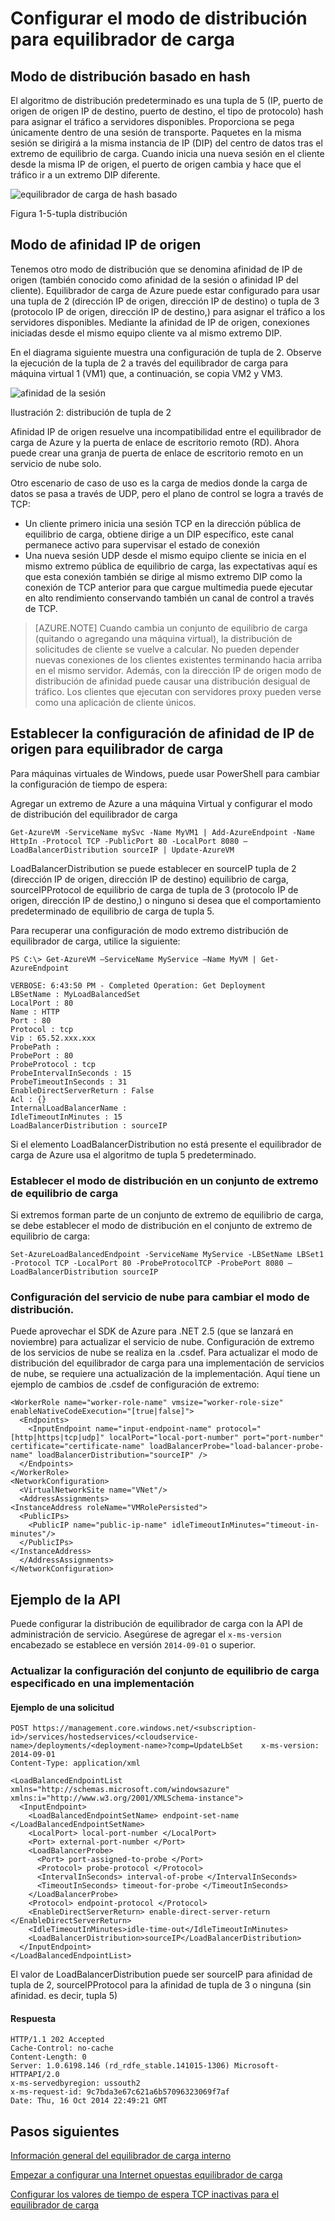 <properties
   pageTitle="Configurar el modo de distribución del equilibrador de carga | Microsoft Azure"
   description="Cómo configurar el modo de distribución de equilibrador de carga de Azure para admitir afinidad IP de origen"
   services="load-balancer"
   documentationCenter="na"
   authors="sdwheeler"
   manager="carmonm"
   editor="tysonn" />
<tags
   ms.service="load-balancer"
   ms.devlang="na"
   ms.topic="article"
   ms.tgt_pltfrm="na"
   ms.workload="infrastructure-services"
   ms.date="10/24/2016"
   ms.author="sewhee" />


# <a name="configure-the-distribution-mode-for-load-balancer"></a>Configurar el modo de distribución para equilibrador de carga

## <a name="hash-based-distribution-mode"></a>Modo de distribución basado en hash

El algoritmo de distribución predeterminado es una tupla de 5 (IP, puerto de origen de origen IP de destino, puerto de destino, el tipo de protocolo) hash para asignar el tráfico a servidores disponibles. Proporciona se pega únicamente dentro de una sesión de transporte. Paquetes en la misma sesión se dirigirá a la misma instancia de IP (DIP) del centro de datos tras el extremo de equilibrio de carga. Cuando inicia una nueva sesión en el cliente desde la misma IP de origen, el puerto de origen cambia y hace que el tráfico ir a un extremo DIP diferente.

![equilibrador de carga de hash basado](./media/load-balancer-distribution-mode/load-balancer-distribution.png)

Figura 1-5-tupla distribución

## <a name="source-ip-affinity-mode"></a>Modo de afinidad IP de origen

Tenemos otro modo de distribución que se denomina afinidad de IP de origen (también conocido como afinidad de la sesión o afinidad IP del cliente). Equilibrador de carga de Azure puede estar configurado para usar una tupla de 2 (dirección IP de origen, dirección IP de destino) o tupla de 3 (protocolo IP de origen, dirección IP de destino,) para asignar el tráfico a los servidores disponibles. Mediante la afinidad de IP de origen, conexiones iniciadas desde el mismo equipo cliente va al mismo extremo DIP.

En el diagrama siguiente muestra una configuración de tupla de 2. Observe la ejecución de la tupla de 2 a través del equilibrador de carga para máquina virtual 1 (VM1) que, a continuación, se copia VM2 y VM3.

![afinidad de la sesión](./media/load-balancer-distribution-mode/load-balancer-session-affinity.png)

Ilustración 2: distribución de tupla de 2

Afinidad IP de origen resuelve una incompatibilidad entre el equilibrador de carga de Azure y la puerta de enlace de escritorio remoto (RD). Ahora puede crear una granja de puerta de enlace de escritorio remoto en un servicio de nube solo.

Otro escenario de caso de uso es la carga de medios donde la carga de datos se pasa a través de UDP, pero el plano de control se logra a través de TCP:

- Un cliente primero inicia una sesión TCP en la dirección pública de equilibrio de carga, obtiene dirige a un DIP específico, este canal permanece activo para supervisar el estado de conexión
- Una nueva sesión UDP desde el mismo equipo cliente se inicia en el mismo extremo pública de equilibrio de carga, las expectativas aquí es que esta conexión también se dirige al mismo extremo DIP como la conexión de TCP anterior para que cargue multimedia puede ejecutar en alto rendimiento conservando también un canal de control a través de TCP.

>[AZURE.NOTE] Cuando cambia un conjunto de equilibrio de carga (quitando o agregando una máquina virtual), la distribución de solicitudes de cliente se vuelve a calcular. No pueden depender nuevas conexiones de los clientes existentes terminando hacia arriba en el mismo servidor. Además, con la dirección IP de origen modo de distribución de afinidad puede causar una distribución desigual de tráfico. Los clientes que ejecutan con servidores proxy pueden verse como una aplicación de cliente únicos.

## <a name="configuring-source-ip-affinity-settings-for-load-balancer"></a>Establecer la configuración de afinidad de IP de origen para equilibrador de carga

Para máquinas virtuales de Windows, puede usar PowerShell para cambiar la configuración de tiempo de espera:

Agregar un extremo de Azure a una máquina Virtual y configurar el modo de distribución del equilibrador de carga

    Get-AzureVM -ServiceName mySvc -Name MyVM1 | Add-AzureEndpoint -Name HttpIn -Protocol TCP -PublicPort 80 -LocalPort 8080 –LoadBalancerDistribution sourceIP | Update-AzureVM

LoadBalancerDistribution se puede establecer en sourceIP tupla de 2 (dirección IP de origen, dirección IP de destino) equilibrio de carga, sourceIPProtocol de equilibrio de carga de tupla de 3 (protocolo IP de origen, dirección IP de destino,) o ninguno si desea que el comportamiento predeterminado de equilibrio de carga de tupla 5.

Para recuperar una configuración de modo extremo distribución de equilibrador de carga, utilice la siguiente:

    PS C:\> Get-AzureVM –ServiceName MyService –Name MyVM | Get-AzureEndpoint

    VERBOSE: 6:43:50 PM - Completed Operation: Get Deployment
    LBSetName : MyLoadBalancedSet
    LocalPort : 80
    Name : HTTP
    Port : 80
    Protocol : tcp
    Vip : 65.52.xxx.xxx
    ProbePath :
    ProbePort : 80
    ProbeProtocol : tcp
    ProbeIntervalInSeconds : 15
    ProbeTimeoutInSeconds : 31
    EnableDirectServerReturn : False
    Acl : {}
    InternalLoadBalancerName :
    IdleTimeoutInMinutes : 15
    LoadBalancerDistribution : sourceIP

Si el elemento LoadBalancerDistribution no está presente el equilibrador de carga de Azure usa el algoritmo de tupla 5 predeterminado.

### <a name="set-the-distribution-mode-on-a-load-balanced-endpoint-set"></a>Establecer el modo de distribución en un conjunto de extremo de equilibrio de carga

Si extremos forman parte de un conjunto de extremo de equilibrio de carga, se debe establecer el modo de distribución en el conjunto de extremo de equilibrio de carga:

    Set-AzureLoadBalancedEndpoint -ServiceName MyService -LBSetName LBSet1 -Protocol TCP -LocalPort 80 -ProbeProtocolTCP -ProbePort 8080 –LoadBalancerDistribution sourceIP

### <a name="cloud-service-configuration-to-change-distribution-mode"></a>Configuración del servicio de nube para cambiar el modo de distribución.

Puede aprovechar el SDK de Azure para .NET 2.5 (que se lanzará en noviembre) para actualizar el servicio de nube. Configuración de extremo de los servicios de nube se realiza en la .csdef. Para actualizar el modo de distribución del equilibrador de carga para una implementación de servicios de nube, se requiere una actualización de la implementación.
Aquí tiene un ejemplo de cambios de .csdef de configuración de extremo:

    <WorkerRole name="worker-role-name" vmsize="worker-role-size" enableNativeCodeExecution="[true|false]">
      <Endpoints>
        <InputEndpoint name="input-endpoint-name" protocol="[http|https|tcp|udp]" localPort="local-port-number" port="port-number" certificate="certificate-name" loadBalancerProbe="load-balancer-probe-name" loadBalancerDistribution="sourceIP" />
      </Endpoints>
    </WorkerRole>
    <NetworkConfiguration>
      <VirtualNetworkSite name="VNet"/>
      <AddressAssignments>
    <InstanceAddress roleName="VMRolePersisted">
      <PublicIPs>
        <PublicIP name="public-ip-name" idleTimeoutInMinutes="timeout-in-minutes"/>
      </PublicIPs>
    </InstanceAddress>
      </AddressAssignments>
    </NetworkConfiguration>

## <a name="api-example"></a>Ejemplo de la API

Puede configurar la distribución de equilibrador de carga con la API de administración de servicio. Asegúrese de agregar el `x-ms-version` encabezado se establece en versión `2014-09-01` o superior.

### <a name="update-the-configuration-of-the-specified-load-balanced-set-in-a-deployment"></a>Actualizar la configuración del conjunto de equilibrio de carga especificado en una implementación

#### <a name="request-example"></a>Ejemplo de una solicitud

    POST https://management.core.windows.net/<subscription-id>/services/hostedservices/<cloudservice-name>/deployments/<deployment-name>?comp=UpdateLbSet    x-ms-version: 2014-09-01
    Content-Type: application/xml

    <LoadBalancedEndpointList xmlns="http://schemas.microsoft.com/windowsazure" xmlns:i="http://www.w3.org/2001/XMLSchema-instance">
      <InputEndpoint>
        <LoadBalancedEndpointSetName> endpoint-set-name </LoadBalancedEndpointSetName>
        <LocalPort> local-port-number </LocalPort>
        <Port> external-port-number </Port>
        <LoadBalancerProbe>
          <Port> port-assigned-to-probe </Port>
          <Protocol> probe-protocol </Protocol>
          <IntervalInSeconds> interval-of-probe </IntervalInSeconds>
          <TimeoutInSeconds> timeout-for-probe </TimeoutInSeconds>
        </LoadBalancerProbe>
        <Protocol> endpoint-protocol </Protocol>
        <EnableDirectServerReturn> enable-direct-server-return </EnableDirectServerReturn>
        <IdleTimeoutInMinutes>idle-time-out</IdleTimeoutInMinutes>
        <LoadBalancerDistribution>sourceIP</LoadBalancerDistribution>
      </InputEndpoint>
    </LoadBalancedEndpointList>

El valor de LoadBalancerDistribution puede ser sourceIP para afinidad de tupla de 2, sourceIPProtocol para la afinidad de tupla de 3 o ninguna (sin afinidad. es decir, tupla 5)

#### <a name="response"></a>Respuesta

    HTTP/1.1 202 Accepted
    Cache-Control: no-cache
    Content-Length: 0
    Server: 1.0.6198.146 (rd_rdfe_stable.141015-1306) Microsoft-HTTPAPI/2.0
    x-ms-servedbyregion: ussouth2
    x-ms-request-id: 9c7bda3e67c621a6b57096323069f7af
    Date: Thu, 16 Oct 2014 22:49:21 GMT

## <a name="next-steps"></a>Pasos siguientes

[Información general del equilibrador de carga interno](load-balancer-internal-overview.md)

[Empezar a configurar una Internet opuestas equilibrador de carga](load-balancer-get-started-internet-arm-ps.md)

[Configurar los valores de tiempo de espera TCP inactivas para el equilibrador de carga](load-balancer-tcp-idle-timeout.md)

